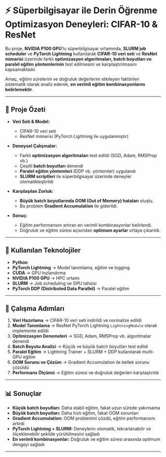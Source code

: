 # ⚡ Süperbilgisayar ile Derin Öğrenme Optimizasyon Deneyleri: CIFAR-10 & ResNet

Bu proje, **NVIDIA P100 GPU**’lu süperbilgisayar ortamında, **SLURM job scheduler** ve **PyTorch Lightning** kullanılarak **CIFAR-10 veri seti** ve **ResNet mimarisi** üzerinde farklı **optimizasyon algoritmaları, batch boyutları ve paralel eğitim yöntemlerinin** test edilmesini ve karşılaştırılmasını kapsamaktadır.  

Amaç, eğitim sürelerini ve doğruluk değerlerini etkileyen faktörleri sistematik olarak analiz ederek, **en verimli eğitim kombinasyonlarını belirlemektir**.  

---

## 🚀 Proje Özeti
- **Veri Seti & Model:**  
  - CIFAR-10 veri seti  
  - ResNet mimarisi (PyTorch Lightning ile uygulanmıştır)  

- **Deneysel Çalışmalar:**  
  - Farklı **optimizasyon algoritmaları** test edildi (SGD, Adam, RMSProp vb.)  
  - Çeşitli **batch boyutları** denendi  
  - **Paralel eğitim yöntemleri** (DDP vb. yöntemler) uygulandı  
  - **SLURM scriptleri** ile süperbilgisayar üzerinde deneyler otomatikleştirildi  

- **Karşılaşılan Zorluk:**  
  - **Büyük batch boyutlarında OOM (Out of Memory) hataları** oluştu.  
  - Bu problem **Gradient Accumulation** ile giderildi.  

- **Sonuç:**  
  - Eğitim performansını artıran en verimli kombinasyonlar belirlendi.  
  - Doğruluk ve eğitim süresi açısından **optimum ayarlar** ortaya çıkarıldı.  

---

## 📂 Kullanılan Teknolojiler
- **Python**  
- **PyTorch Lightning** → Model tanımlama, eğitim ve logging  
- **CUDA** → GPU hızlandırma  
- **NVIDIA P100 GPU** → HPC ortamı  
- **SLURM** → Job scheduling ve GPU tahsisi  
- **PyTorch DDP (Distributed Data Parallel)** → Paralel eğitim  

---

## 🔬 Çalışma Adımları
1. **Veri Hazırlama** → CIFAR-10 veri seti indirildi ve normalize edildi  
2. **Model Tanımlama** → ResNet PyTorch Lightning `LightningModule` olarak implemente edildi  
3. **Optimizasyon Denemeleri** → SGD, Adam, RMSProp vb. algoritmalar denendi  
4. **Batch Boyutu Analizi** → Küçük ve büyük batch boyutları test edildi  
5. **Paralel Eğitim** → Lightning Trainer + SLURM + DDP kullanılarak multi-GPU eğitim  
6. **OOM Sorunu ve Çözüm** → Gradient Accumulation ile bellek sorunu çözüldü  
7. **Performans Ölçümü** → Eğitim süresi ve doğruluk değerleri karşılaştırıldı  

---

## 📊 Sonuçlar
- **Küçük batch boyutları:** Daha stabil eğitim, fakat uzun sürede yakınsama  
- **Büyük batch boyutları:** Daha hızlı eğitim, fakat OOM sorunları  
- **Gradient Accumulation:** OOM problemini çözdü, eğitim performansını artırdı  
- **PyTorch Lightning + SLURM:** Deneylerin otomatik, tekrarlanabilir ve ölçeklenebilir şekilde yürütülmesini sağladı  
- **En verimli kombinasyonlar:** Doğruluk ve eğitim süresi arasında optimum dengeyi sağladı  

---
